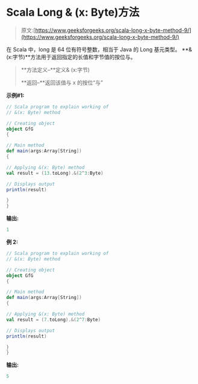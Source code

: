 # Scala Long & (x: Byte)方法

> 原文:[https://www.geeksforgeeks.org/scala-long-x-byte-method-9/](https://www.geeksforgeeks.org/scala-long-x-byte-method-9/)

在 Scala 中，long 是 64 位有符号整数，相当于 Java 的 Long 基元类型。 **& (x:字节)**方法用于返回指定的长值和字节值的按位与。

> **方法定义–**定义& (x:字节)
> 
> **返回–**返回该值与 x 的按位“与”

**示例#1:**

```scala
// Scala program to explain working of
// &(x: Byte) method

// Creating object
object GfG
{ 

// Main method
def main(args:Array[String])
{

// Applying &(x: Byte) method 
val result = (13.toLong).&(2^3:Byte)

// Displays output
println(result)

}
} 
```

**输出:**

```scala
1
```

**例 2:**

```scala
// Scala program to explain working of
// &(x: Byte) method

// Creating object
object GfG
{ 

// Main method
def main(args:Array[String])
{

// Applying &(x: Byte) method 
val result = (7.toLong).&(2^7:Byte)

// Displays output
println(result)

}
} 
```

**输出:**

```scala
5
```